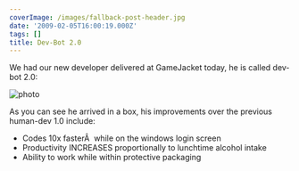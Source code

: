 ```yaml
---
coverImage: /images/fallback-post-header.jpg
date: '2009-02-05T16:00:19.000Z'
tags: []
title: Dev-Bot 2.0
---
```


We had our new developer delivered at GameJacket today, he is called dev-bot 2.0:

<!-- more -->

![photo](/wp-content/uploads/2009/02/photo.jpg "photo")

As you can see he arrived in a box, his improvements over the previous human-dev 1.0 include:

- Codes 10x fasterÂ  while on the windows login screen
- Productivity INCREASES proportionally to lunchtime alcohol intake
- Ability to work while within protective packaging
